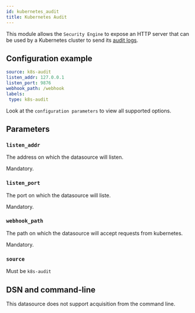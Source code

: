 ```yaml
---
id: kubernetes_audit
title: Kubernetes Audit
---
```


This module allows the `Security Engine` to expose an HTTP server that can be used by a Kubernetes cluster to send its [audit logs](https://kubernetes.io/docs/tasks/debug/debug-cluster/audit/).

## Configuration example

```yaml
source: k8s-audit
listen_addr: 127.0.0.1
listen_port: 9876
webhook_path: /webhook
labels:
 type: k8s-audit
```

Look at the `configuration parameters` to view all supported options.

## Parameters

### `listen_addr`

The address on which the datasource will listen.

Mandatory.

### `listen_port`

The port on which the datasource will liste.

Mandatory.

### `webhook_path`

The path on which the datasource will accept requests from kubernetes.

Mandatory.

### `source`

Must be `k8s-audit`

## DSN and command-line

This datasource does not support acquisition from the command line.

